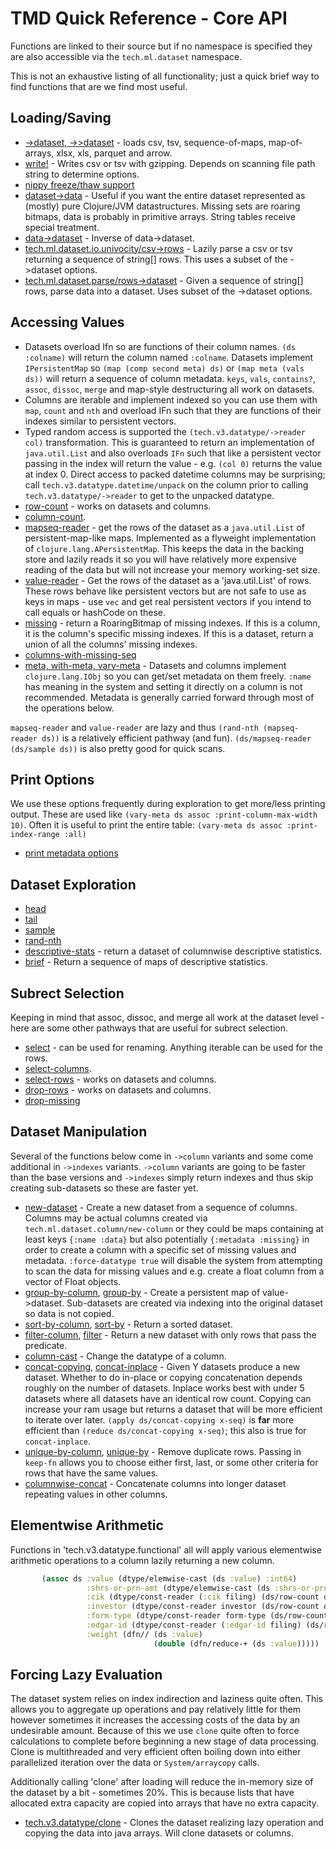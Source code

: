 # TMD Quick Reference - Core API

Functions are linked to their source but if no namespace is specified they are
also accessible via the `tech.ml.dataset` namespace.

This is not an exhaustive listing of all functionality; just a quick brief way to find
functions that are we find most useful.


## Loading/Saving

* [->dataset, ->>dataset](https://github.com/techascent/tech.ml.dataset/blob/7c8c7514e0e35995050c1e326122a1826cc18273/src/tech/v3/dataset/io.clj#L87) - loads csv, tsv,
  sequence-of-maps, map-of-arrays, xlsx, xls, parquet and arrow.
* [write!](https://github.com/techascent/tech.ml.dataset/blob/7c8c7514e0e35995050c1e326122a1826cc18273/src/tech/v3/dataset/io.clj#L203) - Writes csv or tsv with
  gzipping. Depends on scanning file path string to determine options.
* [nippy freeze/thaw support](https://github.com/techascent/tech.ml.dataset/blob/7c8c7514e0e35995050c1e326122a1826cc18273/src/tech/v3/dataset/io/nippy.clj)
* [dataset->data](https://github.com/techascent/tech.ml.dataset/blob/7c8c7514e0e35995050c1e326122a1826cc18273/src/tech/v3/dataset/base.clj#L666) - Useful if you want the entire
 dataset represented as (mostly) pure Clojure/JVM datastructures.  Missing sets are
 roaring bitmaps, data is probably in primitive arrays.  String tables receive special
 treatment.
* [data->dataset](https://github.com/techascent/tech.ml.dataset/blob/7c8c7514e0e35995050c1e326122a1826cc18273/src/tech/v3/dataset/base.clj#L694) - Inverse of data->dataset.
* [tech.ml.dataset.io.univocity/csv->rows](https://github.com/techascent/tech.ml.dataset/blob/7c8c7514e0e35995050c1e326122a1826cc18273/src/tech/v3/dataset/io/univocity.clj#L144) - Lazily parse a
 csv or tsv returning a sequence of string[] rows.  This uses a subset of the ->dataset options.
* [tech.ml.dataset.parse/rows->dataset](https://github.com/techascent/tech.ml.dataset/blob/7c8c7514e0e35995050c1e326122a1826cc18273/src/tech/v3/dataset/io/string_row_parser.clj#L13) - Given
 a sequence of string[] rows, parse data into a dataset.  Uses subset of the ->dataset
 options.


## Accessing Values

* Datasets overload Ifn so are functions of their column names.  `(ds :colname)` will
  return the column named `:colname`.  Datasets implement `IPersistentMap` so
  `(map (comp second meta) ds)` or `(map meta (vals ds))`  will return a sequence of column
  metadata.  `keys`, `vals`, `contains?`, `assoc`, `dissoc`, `merge` and map-style destructuring
  all work on datasets.
* Columns are iterable and implement indexed so you can use them with `map`, `count`
  and `nth` and overload IFn such that they are functions of their indexes similar
  to persistent vectors.
* Typed random access is supported the `(tech.v3.datatype/->reader col)`
  transformation.  This is guaranteed to return an implementation of `java.util.List`
  and also overloads `IFn` such that like a persistent vector passing in the index
  will return the value - e.g. `(col 0)` returns the value at index 0.  Direct access
  to packed datetime columns may be surprising; call `tech.v3.datatype.datetime/unpack`
  on the column prior to calling `tech.v3.datatype/->reader` to get to the unpacked
  datatype.
* [row-count](https://github.com/techascent/tech.ml.dataset/blob/7c8c7514e0e35995050c1e326122a1826cc18273/src/tech/v3/dataset/base.clj#L48) - works on datasets and columns.
* [column-count](https://github.com/techascent/tech.ml.dataset/blob/7c8c7514e0e35995050c1e326122a1826cc18273/src/tech/v3/dataset/base.clj#L55).
* [mapseq-reader](https://github.com/techascent/tech.ml.dataset/blob/7c8c7514e0e35995050c1e326122a1826cc18273/src/tech/v3/dataset/readers.clj#L39) - get the rows of the
 dataset as a `java.util.List` of persistent-map-like maps.  Implemented as a flyweight
 implementation of `clojure.lang.APersistentMap`.  This keeps the data in the backing
 store and lazily reads it so you will have relatively more expensive reading of the
 data but will not increase your memory working-set size.
* [value-reader](https://github.com/techascent/tech.ml.dataset/blob/7c8c7514e0e35995050c1e326122a1826cc18273/src/tech/v3/dataset/readers.clj#L21) - Get the rows of the
 dataset as a 'java.util.List' of rows.  These rows behave like persistent vectors
 but are not safe to use as keys in maps - use `vec` and get real persistent vectors if
 you intend to call equals or hashCode on these.
* [missing](https://github.com/techascent/tech.ml.dataset/blob/7c8c7514e0e35995050c1e326122a1826cc18273/src/tech/v3/dataset/base.clj#L265) - return a RoaringBitmap of missing indexes.  If this is a column, it is the column's specific missing indexes.  If this is a dataset, return a union of all the columns' missing indexes.
* [columns-with-missing-seq](https://github.com/techascent/tech.ml.dataset/blob/7c8c7514e0e35995050c1e326122a1826cc18273/src/tech/v3/dataset/base.clj#L85)
* [meta, with-meta, vary-meta](https://github.com/clojure/clojure/blob/master/src/clj/clojure/core.clj#L202) - Datasets and columns implement
  `clojure.lang.IObj` so you can get/set metadata on them freely. `:name` has meaning in the system and setting it
  directly on a column is not recommended.  Metadata is generally carried forward through most of the operations below.


`mapseq-reader` and `value-reader` are lazy and thus `(rand-nth (mapseq-reader ds))` is
a relatively efficient pathway (and fun).  `(ds/mapseq-reader (ds/sample ds))` is also
pretty good for quick scans.

## Print Options

We use these options frequently during exploration to get more/less printing
output.  These are used like `(vary-meta ds assoc :print-column-max-width 10)`.
Often it is useful to print the entire table:  `(vary-meta ds assoc :print-index-range :all)`

* [print metadata options](https://github.com/techascent/tech.ml.dataset/blob/7c8c7514e0e35995050c1e326122a1826cc18273/src/tech/v3/dataset/print.clj#L93)


## Dataset Exploration




* [head](https://github.com/techascent/tech.ml.dataset/blob/7c8c7514e0e35995050c1e326122a1826cc18273/src/tech/v3/dataset.clj#L129)
* [tail](https://github.com/techascent/tech.ml.dataset/blob/7c8c7514e0e35995050c1e326122a1826cc18273/src/tech/v3/dataset.clj#L140)
* [sample](https://github.com/techascent/tech.ml.dataset/blob/7c8c7514e0e35995050c1e326122a1826cc18273/src/tech/v3/dataset.clj#L158)
* [rand-nth](https://github.com/techascent/tech.ml.dataset/blob/7c8c7514e0e35995050c1e326122a1826cc18273/src/tech/v3/dataset.clj#L174)
* [descriptive-stats](https://github.com/techascent/tech.ml.dataset/blob/7c8c7514e0e35995050c1e326122a1826cc18273/src/tech/v3/dataset.clj#L623) - return a dataset of
 columnwise descriptive statistics.
* [brief](https://github.com/techascent/tech.ml.dataset/blob/7c8c7514e0e35995050c1e326122a1826cc18273/src/tech/v3/dataset.clj#L695) - Return a sequence of maps of  descriptive statistics.



## Subrect Selection

Keeping in mind that assoc, dissoc, and merge all work at the dataset level - here are some other
pathways that are useful for subrect selection.

* [select](https://github.com/techascent/tech.ml.dataset/blob/7c8c7514e0e35995050c1e326122a1826cc18273/src/tech/v3/dataset/base.clj#L178) - can be used for renaming.
 Anything iterable can be used for the rows.
* [select-columns](https://github.com/techascent/tech.ml.dataset/blob/7c8c7514e0e35995050c1e326122a1826cc18273/src/tech/v3/dataset/base.clj#L219).
* [select-rows](https://github.com/techascent/tech.ml.dataset/blob/7c8c7514e0e35995050c1e326122a1826cc18273/src/tech/v3/dataset/base.clj#L237) - works on datasets and columns.
* [drop-rows](https://github.com/techascent/tech.ml.dataset/blob/7c8c7514e0e35995050c1e326122a1826cc18273/src/tech/v3/dataset/base.clj#L245) - works on datasets and columns.
* [drop-missing](https://github.com/techascent/tech.ml.dataset/blob/7c8c7514e0e35995050c1e326122a1826cc18273/src/tech/v3/dataset/base.clj#L275)



## Dataset Manipulation

Several of the functions below come in `->column` variants and some come additional
in `->indexes` variants.  `->column` variants are going to be faster than the base
versions and `->indexes` simply return indexes and thus skip creating sub-datasets
so these are faster yet.

* [new-dataset](https://github.com/techascent/tech.ml.dataset/blob/7c8c7514e0e35995050c1e326122a1826cc18273/src/tech/v3/dataset/impl/dataset.clj#L380) - Create a new dataset from a sequence of columns.  Columns may be actual columns created via `tech.ml.dataset.column/new-column` or they could be maps containing at least keys `{:name :data}` but also potentially `{:metadata :missing}` in order to create a column with a specific set of missing values and metadata.  `:force-datatype true` will disable the system
from attempting to scan the data for missing values and e.g. create a float column
from a vector of Float objects.
* [group-by-column](https://github.com/techascent/tech.ml.dataset/blob/7c8c7514e0e35995050c1e326122a1826cc18273/src/tech/v3/dataset/base.clj#L353), [group-by](https://github.com/techascent/tech.ml.dataset/blob/7c8c7514e0e35995050c1e326122a1826cc18273/src/tech/v3/dataset/base.clj#L335) - Create a persistent map of value->dataset.  Sub-datasets are created via indexing into the original dataset so data is not copied.
* [sort-by-column](https://github.com/techascent/tech.ml.dataset/blob/7c8c7514e0e35995050c1e326122a1826cc18273/src/tech/v3/dataset/base.clj#L374), [sort-by](https://github.com/techascent/tech.ml.dataset/blob/7c8c7514e0e35995050c1e326122a1826cc18273/src/tech/v3/dataset/base.clj#L363) - Return a sorted dataset.
* [filter-column](https://github.com/techascent/tech.ml.dataset/blob/7c8c7514e0e35995050c1e326122a1826cc18273/src/tech/v3/dataset/base.clj#L304), [filter](https://github.com/techascent/tech.ml.dataset/blob/7c8c7514e0e35995050c1e326122a1826cc18273/src/tech/v3/dataset/base.clj#L295) - Return a new dataset with only rows that pass the predicate.
* [column-cast](https://github.com/techascent/tech.ml.dataset/blob/7c8c7514e0e35995050c1e326122a1826cc18273/src/tech/v3/dataset.clj#L346) - Change the datatype of a column.
* [concat-copying](https://github.com/techascent/tech.ml.dataset/blob/7c8c7514e0e35995050c1e326122a1826cc18273/src/tech/v3/dataset/base.clj#L450), [concat-inplace](https://github.com/techascent/tech.ml.dataset/blob/7c8c7514e0e35995050c1e326122a1826cc18273/src/tech/v3/dataset/base.clj#L442) - Given Y datasets produce a new dataset.  Whether to
do in-place or copying concatenation depends roughly on the number of datasets.
Inplace works best with under 5 datasets where all datasets have an identical row
count.  Copying can increase your ram usage but returns a dataset that will be more
efficient to iterate over later. `(apply ds/concat-copying x-seq)` is
**far** more efficient than `(reduce ds/concat-copying x-seq)`; this also is true for
`concat-inplace`.
* [unique-by-column](https://github.com/techascent/tech.ml.dataset/blob/7c8c7514e0e35995050c1e326122a1826cc18273/src/tech/v3/dataset/base.clj#L498), [unique-by](https://github.com/techascent/tech.ml.dataset/blob/7c8c7514e0e35995050c1e326122a1826cc18273/src/tech/v3/dataset/base.clj#L481) - Remove duplicate rows.  Passing in `keep-fn` allows
you to choose either first, last, or some other criteria for rows that have the same
values.
* [columnwise-concat](https://github.com/techascent/tech.ml.dataset/blob/7c8c7514e0e35995050c1e326122a1826cc18273/src/tech/v3/dataset.clj#L437) - Concatenate columns into longer
dataset repeating values in other columns.


## Elementwise Arithmetic


Functions in 'tech.v3.datatype.functional' all will apply various elementwise
arithmetic operations to a column lazily returning a new column.
```clojure
       (assoc ds :value (dtype/elemwise-cast (ds :value) :int64)
                 :shrs-or-prn-amt (dtype/elemwise-cast (ds :shrs-or-prn-amt) :int64)
                 :cik (dtype/const-reader (:cik filing) (ds/row-count ds))
                 :investor (dtype/const-reader investor (ds/row-count ds))
                 :form-type (dtype/const-reader form-type (ds/row-count ds))
                 :edgar-id (dtype/const-reader (:edgar-id filing) (ds/row-count ds))
                 :weight (dfn// (ds :value)
                                (double (dfn/reduce-+ (ds :value)))))
```


## Forcing Lazy Evaluation

 The dataset system relies on index indirection and laziness quite often.  This allows
 you to aggregate up operations and pay relatively little for them however sometimes
 it increases the accessing costs of the data by an undesirable amount.  Because
 of this we use `clone` quite often to force calculations to complete before
 beginning a new stage of data processing.  Clone is multithreaded and very efficient
 often boiling down into either parallelized iteration over the data or
 `System/arraycopy` calls.

 Additionally calling 'clone' after loading will reduce the in-memory size of the
 dataset by a bit - sometimes 20%.  This is because lists that have allocated extra
 capacity are copied into arrays that have no extra capacity.

 * [tech.v3.datatype/clone](https://github.com/cnuernber/dtype-next/blob/152f09f925041d41782e05009bbf84d7d6cfdbc6/src/tech/v3/datatype.clj#L95) - Clones the dataset realizing lazy operation and copying the data into
 java arrays.  Will clone datasets or columns.
